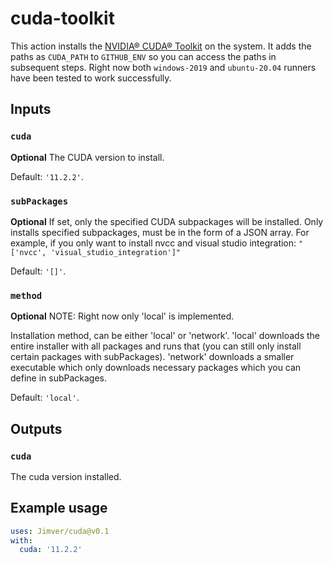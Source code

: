 # cuda-toolkit

This action installs the [NVIDIA® CUDA® Toolkit](https://developer.nvidia.com/cuda-toolkit) on the system. It adds the paths as `CUDA_PATH` to `GITHUB_ENV` so you can access the paths in subsequent steps. Right now both `windows-2019` and `ubuntu-20.04` runners have been tested to work successfully.

## Inputs

### `cuda`

**Optional** The CUDA version to install.

Default: `'11.2.2'`.

### `subPackages`

**Optional** If set, only the specified CUDA subpackages will be installed.
Only installs specified subpackages, must be in the form of a JSON array. For example, if you only want to install nvcc and visual studio integration: `"['nvcc', 'visual_studio_integration']"`

Default: `'[]'`.

### `method`

**Optional** NOTE: Right now only 'local' is implemented.

Installation method, can be either 'local' or 'network'. 'local' downloads the entire installer with all packages and runs that (you can still only install certain packages with subPackages). 'network' downloads a smaller executable which only downloads necessary packages which you can define in subPackages.

Default: `'local'`.

## Outputs

### `cuda`

The cuda version installed.

## Example usage

```yaml
uses: Jimver/cuda@v0.1
with:
  cuda: '11.2.2'
```
